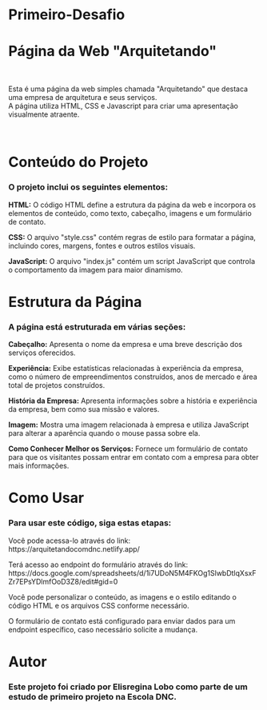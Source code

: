 # Primeiro-Desafio
<h1>Página da Web "Arquitetando"</h1><br>
<p>Esta é uma página da web simples chamada "Arquitetando" que destaca uma empresa de arquitetura e seus serviços.<br>
A página utiliza HTML, CSS e Javascript para criar uma apresentação visualmente atraente.</p><br>

<h1>Conteúdo do Projeto</h1>
<h3>O projeto inclui os seguintes elementos:</h3>
<p><b>HTML:</b> O código HTML define a estrutura da página da web e incorpora os elementos de conteúdo, como texto, cabeçalho, imagens e um formulário de contato.</p>
<p><b>CSS:</b> O arquivo "style.css" contém regras de estilo para formatar a página, incluindo cores, margens, fontes e outros estilos visuais.</p>
<p><b>JavaScript:</b> O arquivo "index.js" contém um script JavaScript que controla o comportamento da imagem para maior dinamismo.</p>

<h1>Estrutura da Página</h1>
<h3>A página está estruturada em várias seções:</h3>
<p><b>Cabeçalho:</b> Apresenta o nome da empresa e uma breve descrição dos serviços oferecidos.</p>
<p><b>Experiência:</b> Exibe estatísticas relacionadas à experiência da empresa, como o número de empreendimentos construídos, anos de mercado e área total de projetos construídos.</p>
<p><b>História da Empresa:</b> Apresenta informações sobre a história e experiência da empresa, bem como sua missão e valores.</p>
<p><b>Imagem:</b> Mostra uma imagem relacionada à empresa e utiliza JavaScript para alterar a aparência quando o mouse passa sobre ela.</p>
<p><b>Como Conhecer Melhor os Serviços:</b> Fornece um formulário de contato para que os visitantes possam entrar em contato com a empresa para obter mais informações.</p>

<h1>Como Usar</h1>
<h3>Para usar este código, siga estas etapas:</h3>
<p>Você pode acessa-lo através do link: https://arquitetandocomdnc.netlify.app/</p>
<p>Terá acesso ao endpoint do formulário através do link: https://docs.google.com/spreadsheets/d/1i7UDoN5M4FKOg1SlwbDtlqXsxFZr7EPsYDlmfOoD3Z8/edit#gid=0</p>
<p>Você pode personalizar o conteúdo, as imagens e o estilo editando o código HTML e os arquivos CSS conforme necessário.</p>
<p>O formulário de contato está configurado para enviar dados para um endpoint específico, caso necessário solicite a mudança.</p>

<h1>Autor</h1>
<h3>Este projeto foi criado por Elisregina Lobo como parte de um estudo de primeiro projeto na Escola DNC.</h3>
